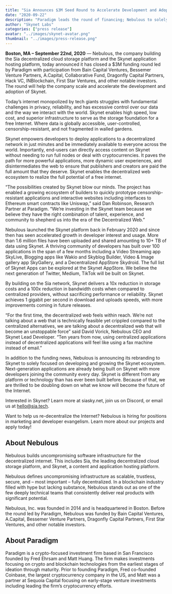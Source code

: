 ```yaml
---
title: "Sia Announces $3M Seed Round to Accelerate Development and Adoption of the Web3 platform Skynet"
date: "2020-09-22"
description: "Paradigm leads the round of financing; Nebulous to solely focus on Skynet"
author: "Skynet Labs"
categories: ["press release"]
avatar: "../images/skynet-avatar.png"
thumbnail: "../images/press-release.png"
---
```


**Boston, MA – September 22nd, 2020** — Nebulous, the company building the Sia decentralized cloud storage platform and the Skynet application hosting platform, today announced it has closed a $3M funding round led by Paradigm with participation from Bain Capital Ventures, Bessemer Venture Partners, A.Capital, Collaborative Fund, Dragonfly Capital Partners, Hack VC, INBlockchain, First Star Ventures, and other notable investors. The round will help the company scale and accelerate the development and adoption of Skynet.

Today’s internet monopolized by tech giants struggles with fundamental challenges in privacy, reliability, and has excessive control over our data and the way we interact with the world. Skynet enables high speed, low cost, and superior infrastructure to serve as the storage foundation for a free Internet. Where data is globally accessible, user-controlled, censorship-resistant, and not fragmented in walled gardens.

Skynet empowers developers to deploy applications to a decentralized network in just minutes and be immediately available to everyone across the world. Importantly, end-users can directly access content on Skynet without needing to run full nodes or deal with cryptocurrencies. It paves the path for more powerful applications, more dynamic user experiences, and disintermediates the web to ensure that publishers and creators are paid the full amount that they deserve. Skynet enables the decentralized web ecosystem to realize the full potential of a free internet.

“The possibilities created by Skynet blow our minds. The project has enabled a growing ecosystem of builders to quickly prototype censorship-resistant applications and interactive websites including interfaces to Ethereum smart contracts like Uniswap,” said Dan Robinson, Research Partner at Paradigm. “We’re investing in the Skynet team because we believe they have the right combination of talent, experience, and community to shepherd us into the era of the Decentralized Web.”

Nebulous launched the Skynet platform back in February 2020 and since then has seen accelerated growth in developer interest and usage. More than 1.6 million files have been uploaded and shared amounting to 10+ TB of data using Skynet. A thriving community of developers has built over 100 applications in the span of a few months including a Video Streaming app SkyLive, Blogging apps like Wakio and Skyblog Builder, Video & Image gallery app SkyGallery, and a Decentralized AppStore Skydroid. The full list of Skynet Apps can be explored at the Skynet AppStore. We believe the next generation of Twitter, Medium, TikTok will be built on Skynet.

By building on the Sia network, Skynet delivers a 10x reduction in storage costs and a 100x reduction in bandwidth costs when compared to centralized providers, without sacrificing performance or reliability. Skynet achieves 1 gigabit per second in download and uploads speeds, with more improvements coming in future releases.

“For the first time, the decentralized web feels within reach. We’re not talking about a web that is technically feasible yet crippled compared to the centralized alternatives, we are talking about a decentralized web that will become an unstoppable force” said David Vorick, Nebulous CEO and Skynet Lead Developer. “Ten years from now, using centralized applications instead of decentralized applications will feel like using a fax machine instead of email.”

In addition to the funding news, Nebulous is announcing its rebranding to Skynet to solely focused on developing and growing the Skynet ecosystem. Next-generation applications are already being built on Skynet with more developers joining the community every day. Skynet is different from any platform or technology than has ever been built before. Because of that, we are thrilled to be doubling down on what we know will become the future of the Internet.

Interested in Skynet? Learn more at siasky.net, join us on Discord, or email us at hello@sia.tech.

Want to help us re-decentralize the Internet? Nebulous is hiring for positions in marketing and developer evangelism. Learn more about our projects and apply today!

## About Nebulous

Nebulous builds uncompromising software infrastructure for the decentralized internet. This includes Sia, the leading decentralized cloud storage platform, and Skynet, a content and application hosting platform.

Nebulous defines uncompromising infrastructure as scalable, trustless, secure, and – most important – fully decentralized. In a blockchain industry filled with hype but lacking substance, Nebulous stands out as one of the few deeply technical teams that consistently deliver real products with significant potential.

Nebulous, Inc. was founded in 2014 and is headquartered in Boston. Before the round led by Paradigm, Nebulous was funded by Bain Capital Ventures, A.Capital, Bessemer Venture Partners, Dragonfly Capital Partners, First Star Ventures, and other notable investors.

## About Paradigm

Paradigm is a crypto-focused investment firm based in San Francisco founded by Fred Ehrsam and Matt Huang. The firm makes investments focusing on crypto and blockchain technologies from the earliest stages of ideation through maturity. Prior to founding Paradigm, Fred co-founded Coinbase, the largest cryptocurrency company in the US, and Matt was a partner at Sequoia Capital focusing on early-stage venture investments including leading the firm’s cryptocurrency efforts.
